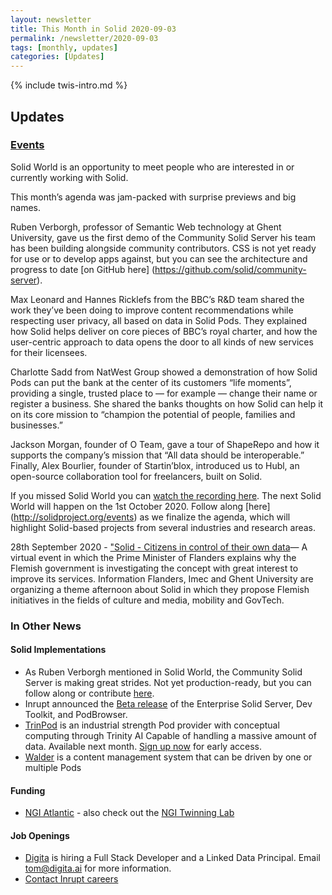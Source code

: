 ```yaml
---
layout: newsletter
title: This Month in Solid 2020-09-03
permalink: /newsletter/2020-09-03
tags: [monthly, updates]
categories: [Updates]
---
```

{% include twis-intro.md %}

## Updates

### [Events](https://solidproject.org/events)
Solid World is an opportunity to meet people who are interested in or currently working with Solid. 

This month’s agenda was jam-packed with surprise previews and big names.

Ruben Verborgh, professor of Semantic Web technology at Ghent University, gave us the first demo of the Community Solid Server his team has been building alongside community contributors. CSS is not yet ready for use or to develop apps against, but you can see the architecture and progress to date [on GitHub here] (https://github.com/solid/community-server).

Max Leonard and Hannes Ricklefs from the BBC’s R&D team shared the work they’ve been doing to improve content recommendations while respecting user privacy, all based on data in Solid Pods. They explained how Solid helps deliver on core pieces of BBC’s royal charter, and how the user-centric approach to data opens the door to all kinds of new services for their licensees.

Charlotte Sadd from NatWest Group showed a demonstration of how Solid Pods can put the bank at the center of its customers “life moments”, providing a single, trusted place to — for example — change their name or register a business. She shared the banks thoughts on how Solid can help it on its core mission to “champion the potential of people, families and businesses.”

Jackson Morgan, founder of O Team, gave a tour of ShapeRepo and how it supports the company’s mission that “All data should be interoperable.” Finally, Alex Bourlier, founder of Startin’blox, introduced us to Hubl, an open-source collaboration tool for freelancers, built on Solid.

If you missed Solid World you can [watch the recording here](https://vimeo.com/454813146). The next Solid World will happen on the 1st October 2020. Follow along [here] (http://solidproject.org/events) as we finalize the agenda, which will highlight Solid-based projects from several industries and research areas.

28th September 2020 - ["Solid - Citizens in control of their own data](https://overheid.vlaanderen.be/opleiding/solid)— A virtual event in which the Prime Minister of Flanders explains why the Flemish government is investigating the concept with great interest to improve its services. Information Flanders, Imec and Ghent University are organizing a theme afternoon about Solid in which they propose Flemish initiatives in the fields of culture and media, mobility and GovTech.

### In Other News

#### Solid Implementations
* As Ruben Verborgh mentioned in Solid World, the Community Solid Server is making great strides. Not yet production-ready, but you can follow along or contribute [here](https://github.com/solid/community-server).
* Inrupt announced the [Beta release](https://inrupt.com/inrupt-beta-live) of the Enterprise Solid Server, Dev Toolkit, and PodBrowser.
* [TrinPod](https://graphmetrix.com/trinpod) is an industrial strength Pod provider with conceptual computing through Trinity AI Capable of handling a massive amount of data. Available next month. [Sign up now](https://graphmetrix.com/trinpod) for early access.
* [Walder](https://github.com/KNowledgeOnWebScale/walder) is a content management system that can be driven by one or multiple Pods

#### Funding 
* [NGI Atlantic](https://ngiatlantic.eu/ngiatlanticeu-2nd-open-call) - also check out the [NGI Twinning Lab](https://ngiatlantic.eu/twinning-lab?field_country_value=2&field_organisation_type_value=All&field_choose_the_ngi_topic_focus_value=All)

#### Job Openings
* [Digita](https://www.digita.ai/careers) is hiring a Full Stack Developer and a Linked Data Principal. Email tom@digita.ai for more information.
* [Contact Inrupt careers](https://inrupt.com/careers)
